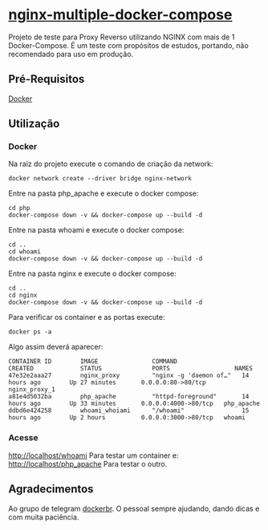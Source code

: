 
# [nginx-multiple-docker-compose](https://github.com/felipebossolani/nginx-multiple-docker-compose)

Projeto de teste para Proxy Reverso utilizando NGINX com mais de 1 Docker-Compose.
É um teste com propósitos de estudos, portando, não recomendado para uso em produção.

## Pré-Requisitos

[Docker](https://www.docker.com/)

## Utilização

### Docker

Na raiz do projeto execute o comando de criação da network:
```docker
docker network create --driver bridge nginx-network
```

Entre na pasta php_apache e execute o docker compose:
```docker
cd php
docker-compose down -v && docker-compose up --build -d
```
Entre na pasta whoami e execute o docker compose:
```docker
cd ..
cd whoami
docker-compose down -v && docker-compose up --build -d
```
Entre na pasta nginx e execute o docker compose:
```docker
cd ..
cd nginx
docker-compose down -v && docker-compose up --build -d
```

Para verificar os container e as portas execute:

```docker
docker ps -a
```
Algo assim deverá aparecer:
```docker
CONTAINER ID        IMAGE               COMMAND                  CREATED             STATUS              PORTS                  NAMES
47e32e2aaa27        nginx_proxy         "nginx -g 'daemon of…"   14 hours ago        Up 27 minutes       0.0.0.0:80->80/tcp     nginx_proxy_1
a81e4d5032ba        php_apache          "httpd-foreground"       14 hours ago        Up 33 minutes       0.0.0.0:4000->80/tcp   php_apache
ddbd6e424258        whoami_whoiami      "/whoami"                15 hours ago        Up 2 hours          0.0.0.0:3000->80/tcp   whoami
```

### Acesse

[http://localhost/whoami](http://localhost/whoami)
Para testar um container e:
[http://localhost/php_apache](http://localhost/php_apache)
Para testar o outro.

## Agradecimentos
Ao grupo de telegram [dockerbr](https://t.me/dockerbr). O pessoal sempre ajudando, dando dicas e com muita paciência.
